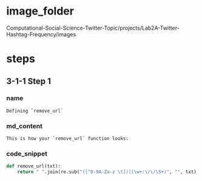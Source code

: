 # image_folder
Computational-Social-Science-Twitter-Topic/projects/Lab2A-Twitter-Hashtag-Frequency/images

# steps

## 3-1-1 Step 1
### name
```
Defining `remove_url`
```

### md_content 
```
This is how your `remove_url` function looks:
```

### code_snippet

```python
def remove_url(txt):
	return " ".join(re.sub("([^0-9A-Za-z \t])|(\w+:\/\/\S+)", "", txt).split())
```